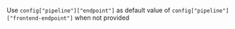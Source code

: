 Use `config["pipeline"]["endpoint"]` as default value of `config["pipeline"]["frontend-endpoint"]` when not provided
